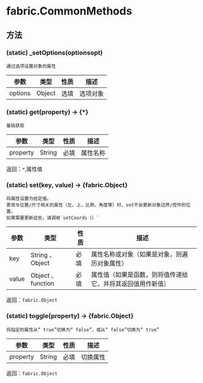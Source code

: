 
# fabric.CommonMethods

## 方法

### (static) _setOptions(optionsopt)
    通过选项设置对象的属性
参数|类型|性质|描述
|---|---|---|---
options|Object|选填|选项对象

### (static) get(property) → {*}
    基础获取
参数|类型|性质|描述
|---|---|---|---
property|String|必填|属性名称
返回：`*`,属性值

### (static) set(key, value) → {fabric.Object}
    将属性设置为给定值。
    更改与位置/尺寸相关的属性（左，上，比例，角度等）时，set不会更新对象边界/控件的位置。
    如果需要更新这些，请调用`setCoords（）`
参数|类型|性质|描述
|---|---|---|---
key|String 、Object|必填|属性名称或对象（如果是对象，则遍历对象属性）
value|Object 、 function|必填|属性值（如果是函数，则将值传递给它，并将其返回值用作新值）
返回：`fabric.Object`

### (static) toggle(property) → {fabric.Object}
    将指定的属性从“ true”切换为“ false”，或从“ false”切换为“ true”

参数|类型|性质|描述
|---|---|---|---
property|String|必填|切换属性
返回：`fabric.Object`
